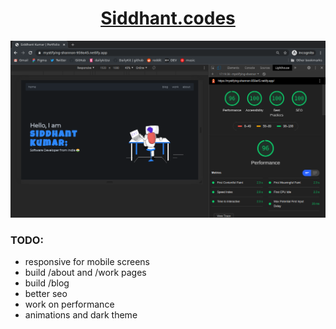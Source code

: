 <h1 align="center">
  <a href="www.siddhant.codes">Siddhant.codes</a>
</h1>

![website_performance](./score.png)

### TODO:

- responsive for mobile screens
- build /about and /work pages
- build /blog
- better seo
- work on performance
- animations and dark theme
